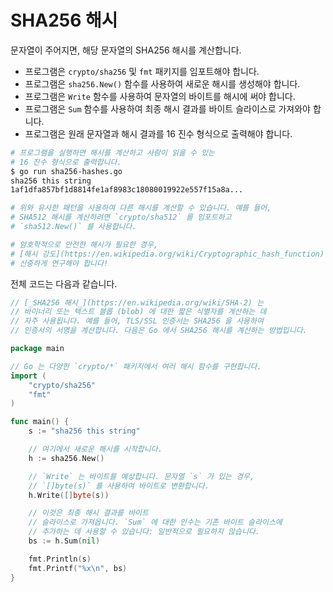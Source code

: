 # SHA256 해시

문자열이 주어지면, 해당 문자열의 SHA256 해시를 계산합니다.

- 프로그램은 `crypto/sha256` 및 `fmt` 패키지를 임포트해야 합니다.
- 프로그램은 `sha256.New()` 함수를 사용하여 새로운 해시를 생성해야 합니다.
- 프로그램은 `Write` 함수를 사용하여 문자열의 바이트를 해시에 써야 합니다.
- 프로그램은 `Sum` 함수를 사용하여 최종 해시 결과를 바이트 슬라이스로 가져와야 합니다.
- 프로그램은 원래 문자열과 해시 결과를 16 진수 형식으로 출력해야 합니다.

```sh
# 프로그램을 실행하면 해시를 계산하고 사람이 읽을 수 있는
# 16 진수 형식으로 출력합니다.
$ go run sha256-hashes.go
sha256 this string
1af1dfa857bf1d8814fe1af8983c18080019922e557f15a8a...

# 위와 유사한 패턴을 사용하여 다른 해시를 계산할 수 있습니다. 예를 들어,
# SHA512 해시를 계산하려면 `crypto/sha512` 를 임포트하고
# `sha512.New()` 를 사용합니다.

# 암호학적으로 안전한 해시가 필요한 경우,
# [해시 강도](https://en.wikipedia.org/wiki/Cryptographic_hash_function) 를
# 신중하게 연구해야 합니다!
```

전체 코드는 다음과 같습니다.

```go
// [_SHA256 해시_](https://en.wikipedia.org/wiki/SHA-2) 는
// 바이너리 또는 텍스트 블롭 (blob) 에 대한 짧은 식별자를 계산하는 데
// 자주 사용됩니다. 예를 들어, TLS/SSL 인증서는 SHA256 을 사용하여
// 인증서의 서명을 계산합니다. 다음은 Go 에서 SHA256 해시를 계산하는 방법입니다.

package main

// Go 는 다양한 `crypto/*` 패키지에서 여러 해시 함수를 구현합니다.
import (
	"crypto/sha256"
	"fmt"
)

func main() {
	s := "sha256 this string"

	// 여기에서 새로운 해시를 시작합니다.
	h := sha256.New()

	// `Write` 는 바이트를 예상합니다. 문자열 `s` 가 있는 경우,
	// `[]byte(s)` 를 사용하여 바이트로 변환합니다.
	h.Write([]byte(s))

	// 이것은 최종 해시 결과를 바이트
	// 슬라이스로 가져옵니다. `Sum` 에 대한 인수는 기존 바이트 슬라이스에
	// 추가하는 데 사용할 수 있습니다: 일반적으로 필요하지 않습니다.
	bs := h.Sum(nil)

	fmt.Println(s)
	fmt.Printf("%x\n", bs)
}
```
